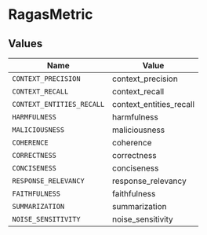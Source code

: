# RagasMetric


## Values

| Name                      | Value                     |
| ------------------------- | ------------------------- |
| `CONTEXT_PRECISION`       | context_precision         |
| `CONTEXT_RECALL`          | context_recall            |
| `CONTEXT_ENTITIES_RECALL` | context_entities_recall   |
| `HARMFULNESS`             | harmfulness               |
| `MALICIOUSNESS`           | maliciousness             |
| `COHERENCE`               | coherence                 |
| `CORRECTNESS`             | correctness               |
| `CONCISENESS`             | conciseness               |
| `RESPONSE_RELEVANCY`      | response_relevancy        |
| `FAITHFULNESS`            | faithfulness              |
| `SUMMARIZATION`           | summarization             |
| `NOISE_SENSITIVITY`       | noise_sensitivity         |
